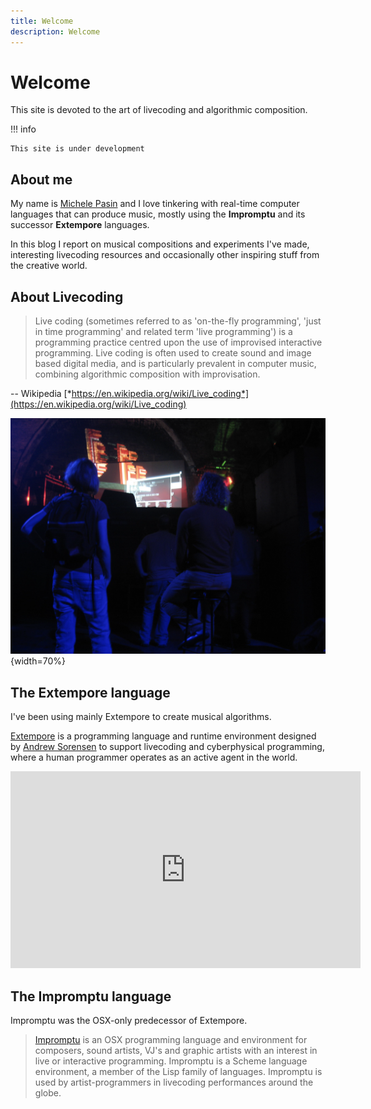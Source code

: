 ```yaml
---
title: Welcome
description: Welcome
---
```


# Welcome

This site is devoted to the art of livecoding and algorithmic composition. 

!!! info

    This site is under development


## About me

My name is [Michele Pasin](https://www.michelepasin.org) and I love tinkering with real-time computer languages that can produce music, mostly using the **Impromptu** and its successor **Extempore** languages. 

In this blog I report on musical compositions and experiments I've made, interesting livecoding resources and occasionally other inspiring stuff from the creative world. 


## About Livecoding

> Live coding (sometimes referred to as 'on-the-fly programming', 'just in time programming' and related term 'live programming') is a programming practice centred upon the use of improvised interactive programming. Live coding is often used to create sound and image based digital media, and is particularly prevalent in computer music, combining algorithmic composition with improvisation.

-- Wikipedia [*https://en.wikipedia.org/wiki/Live_coding*](https://en.wikipedia.org/wiki/Live_coding)

![image](img/shunt-2009.png){width=70%}



## The Extempore language

I've been using mainly Extempore to create musical algorithms. 

[Extempore](https://extemporelang.github.io/) is a programming language and runtime environment designed by [Andrew Sorensen](https://twitter.com/digego?lang=en) to support livecoding and cyberphysical programming, where a human programmer operates as an active agent in the world.

<iframe width="560" height="315" src="https://www.youtube.com/embed/yY1FSsUV-8c?controls=0" title="YouTube video player" frameborder="0" allow="accelerometer; autoplay; clipboard-write; encrypted-media; gyroscope; picture-in-picture" allowfullscreen></iframe>


## The Impromptu language

Impromptu was the OSX-only predecessor of Extempore.

> [Impromptu](http://impromptu.moso.com.au/) is an OSX programming language and environment for composers, sound artists, VJ's and graphic artists with an interest in live or interactive programming. Impromptu is a Scheme language environment, a member of the Lisp family of languages. Impromptu is used by artist-programmers in livecoding performances around the globe.

